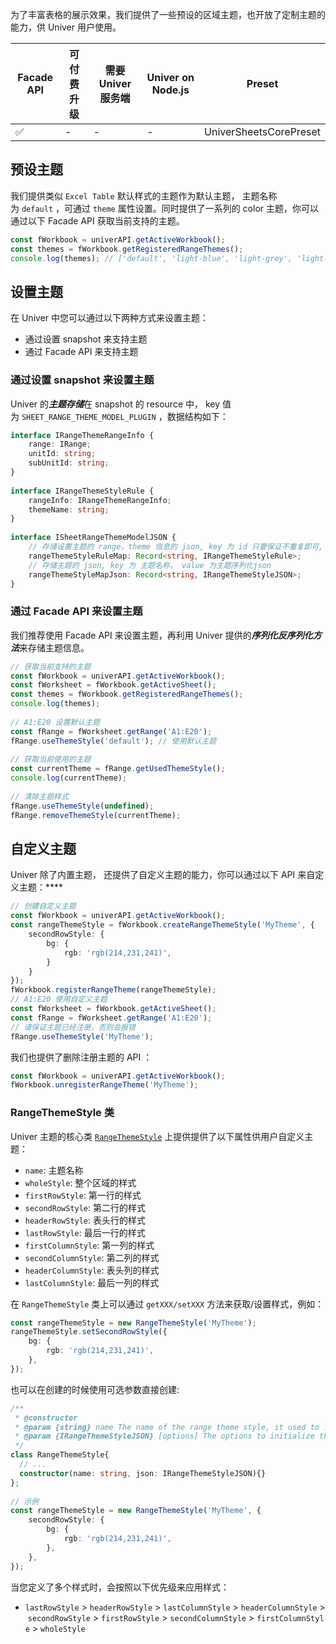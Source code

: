 为了丰富表格的展示效果，我们提供了一些预设的区域主题，也开放了定制主题的能力，供 Univer 用户使用。

|Facade API|可付费升级|需要 Univer 服务端|Univer on Node.js|Preset|
|---|---|---|---|---|
|✅|-|-|-|UniverSheetsCorePreset|

## 预设主题

我们提供类似 `Excel Table` 默认样式的主题作为默认主题， 主题名称为 `default` ，可通过 `theme` 属性设置。同时提供了一系列的 color 主题，你可以通过以下 Facade API 获取当前支持的主题。

```ts
const fWorkbook = univerAPI.getActiveWorkbook();
const themes = fWorkbook.getRegisteredRangeThemes();
console.log(themes); // ['default', 'light-blue', 'light-grey', 'light-red', 'light-orange', 'light-yellow', 'light-green', 'light-azure', 'light-indigo', 'light-purple', 'light-magenta', 'middle-blue', 'middle-grey', 'middle-red', 'middle-orange', 'middle-yellow', 'middle-green', 'middle-azure', 'middle-indigo', 'middle-purple', 'middle-magenta', 'dark-blue', 'dark-grey', 'dark-red', 'dark-orange', 'dark-yellow', 'dark-green', 'dark-azure', 'dark-indigo', 'dark-purple', 'dark-magenta']
```


## 设置主题[](https://docs.univer.ai/zh-CN/guides/sheets/features/core/range-theme#%E8%AE%BE%E7%BD%AE%E4%B8%BB%E9%A2%98)

在 Univer 中您可以通过以下两种方式来设置主题：

- 通过设置 snapshot 来支持主题
- 通过 Facade API 来支持主题


### 通过设置 snapshot 来设置主题

Univer 的***主题存储***在 snapshot 的 resource 中， key 值为 `SHEET_RANGE_THEME_MODEL_PLUGIN` ，数据结构如下：

```ts
interface IRangeThemeRangeInfo {
    range: IRange;
    unitId: string;
    subUnitId: string;
}
 
interface IRangeThemeStyleRule {
    rangeInfo: IRangeThemeRangeInfo;
    themeName: string;
}
 
interface ISheetRangeThemeModelJSON {
    // 存储设置主题的 range，theme 信息的 json, key 为 id 只要保证不重复即可, value 位对应的 range 信息以及模板名称
    rangeThemeStyleRuleMap: Record<string, IRangeThemeStyleRule>;
    // 存储主题的 json, key 为 主题名称， value 为主题序列化json
    rangeThemeStyleMapJson: Record<string, IRangeThemeStyleJSON>;
}
```

### 通过 Facade API 来设置主题
我们推荐使用 Facade API 来设置主题，再利用 Univer 提供的***序列化反序列化方法***来存储主题信息。

```ts
// 获取当前支持的主题
const fWorkbook = univerAPI.getActiveWorkbook();
const fWorksheet = fWorkbook.getActiveSheet();
const themes = fWorkbook.getRegisteredRangeThemes();
console.log(themes);
 
// A1:E20 设置默认主题
const fRange = fWorksheet.getRange('A1:E20');
fRange.useThemeStyle('default'); // 使用默认主题
 
// 获取当前使用的主题
const currentTheme = fRange.getUsedThemeStyle();
console.log(currentTheme);
 
// 清除主题样式
fRange.useThemeStyle(undefined);
fRange.removeThemeStyle(currentTheme); 
```

## 自定义主题

Univer 除了内置主题， 还提供了自定义主题的能力，你可以通过以下 API 来自定义主题：****

```ts
// 创建自定义主题
const fWorkbook = univerAPI.getActiveWorkbook();
const rangeThemeStyle = fWorkbook.createRangeThemeStyle('MyTheme', {
    secondRowStyle: {
        bg: {
            rgb: 'rgb(214,231,241)',
        }
    }
});
fWorkbook.registerRangeTheme(rangeThemeStyle); 
// A1:E20 使用自定义主题
const fWorksheet = fWorkbook.getActiveSheet();
const fRange = fWorksheet.getRange('A1:E20');
// 请保证主题已经注册，否则会报错
fRange.useThemeStyle('MyTheme');
```

我们也提供了删除注册主题的 API ：

```ts
const fWorkbook = univerAPI.getActiveWorkbook();
fWorkbook.unregisterRangeTheme('MyTheme');
```

### RangeThemeStyle 类 

Univer 主题的核心类 [`RangeThemeStyle`](https://github.com/dream-num/univer/blob/dev/packages/sheets/src/model/range-theme-util.ts#L110) 上提供提供了以下属性供用户自定义主题：

- `name`: 主题名称
- `wholeStyle`: 整个区域的样式
- `firstRowStyle`: 第一行的样式
- `secondRowStyle`: 第二行的样式
- `headerRowStyle`: 表头行的样式
- `lastRowStyle`: 最后一行的样式
- `firstColumnStyle`: 第一列的样式
- `secondColumnStyle`: 第二列的样式
- `headerColumnStyle`: 表头列的样式
- `lastColumnStyle`: 最后一列的样式

在 `RangeThemeStyle` 类上可以通过 `getXXX/setXXX` 方法来获取/设置样式，例如：

```ts
const rangeThemeStyle = new RangeThemeStyle('MyTheme');
rangeThemeStyle.setSecondRowStyle({
    bg: {
        rgb: 'rgb(214,231,241)',
    },
});
```
也可以在创建的时候使用可选参数直接创建:

```ts
/**
 * @constructor
 * @param {string} name The name of the range theme style, it used to identify the range theme style.
 * @param {IRangeThemeStyleJSON} [options] The options to initialize the range theme style.
 */
class RangeThemeStyle{
  // ...
  constructor(name: string, json: IRangeThemeStyleJSON){}
};
 
// 示例
const rangeThemeStyle = new RangeThemeStyle('MyTheme', {
    secondRowStyle: {
        bg: {
            rgb: 'rgb(214,231,241)',
        },
    },
});
```

当您定义了多个样式时，会按照以下优先级来应用样式：

- `lastRowStyle` > `headerRowStyle` > `lastColumnStyle` > `headerColumnStyle` > `secondRowStyle` > `firstRowStyle` > `secondColumnStyle` > `firstColumnStyle` > `wholeStyle`

